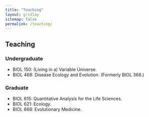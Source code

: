 ```yaml
---
title: "Teaching"
layout: gridlay
sitemap: false
permalink: /teaching/
---
```


## Teaching

### Undergraduate

* BIOL 150: (Living in a) Variable Universe.
* BIOL 468: Disease Ecology and Evolution. (Formerly BIOL 368.)

### Graduate

* BIOL 615: Quantitative Analysis for the Life Sciences.
* BIOL 621: Ecology.
* BIOL 668: Evolutionary Medicine.
